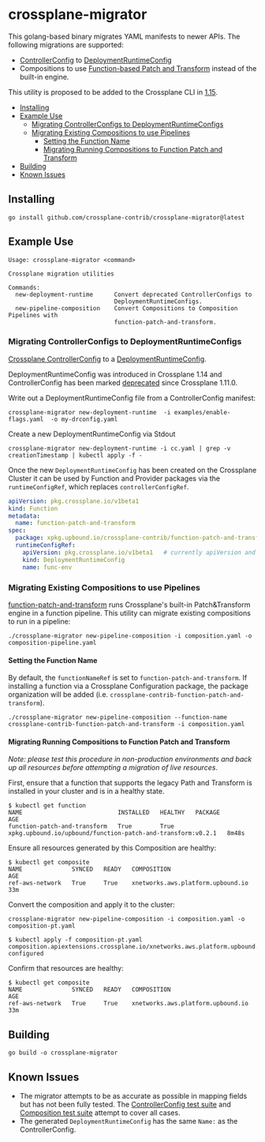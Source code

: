 # crossplane-migrator <!-- omit in toc -->

This golang-based binary migrates YAML manifests to newer APIs. The following migrations are supported:

- [ControllerConfig](https://docs.crossplane.io/latest/concepts/providers/#controller-configuration) to [DeploymentRuntimeConfig](https://docs.crossplane.io/latest/concepts/providers/#runtime-configuration)
- Compositions to use [Function-based Patch and Transform](https://github.com/crossplane-contrib/function-patch-and-transform) instead of the built-in engine.
  
This utility is proposed to be added to the Crossplane CLI in [1.15](https://github.com/crossplane/crossplane/issues/4922).

- [Installing](#installing)
- [Example Use](#example-use)
  - [Migrating ControllerConfigs to DeploymentRuntimeConfigs](#migrating-controllerconfigs-to-deploymentruntimeconfigs)
  - [Migrating Existing Compositions to use Pipelines](#migrating-existing-compositions-to-use-pipelines)
    - [Setting the Function Name](#setting-the-function-name)
    - [Migrating Running Compositions to Function Patch and Transform](#migrating-running-compositions-to-function-patch-and-transform)
- [Building](#building)
- [Known Issues](#known-issues)

## Installing

```shell
go install github.com/crossplane-contrib/crossplane-migrator@latest
```

## Example Use

```console
Usage: crossplane-migrator <command>

Crossplane migration utilities

Commands:
  new-deployment-runtime      Convert deprecated ControllerConfigs to
                              DeploymentRuntimeConfigs.
  new-pipeline-composition    Convert Compositions to Composition Pipelines with
                              function-patch-and-transform.
```

### Migrating ControllerConfigs to DeploymentRuntimeConfigs

[Crossplane ControllerConfig](https://docs.crossplane.io/latest/concepts/packages/#speccontrollerconfigref) to a [DeploymentRuntimeConfig](https://github.com/crossplane/crossplane/blob/master/design/one-pager-package-runtime-config.md).

DeploymentRuntimeConfig was introduced in Crossplane 1.14 and ControllerConfig has been marked [deprecated](https://github.com/crossplane/crossplane/issues/3601) since Crossplane 1.11.0.

Write out a DeploymentRuntimeConfig file from a ControllerConfig manifest:

```console
crossplane-migrator new-deployment-runtime  -i examples/enable-flags.yaml  -o my-drconfig.yaml
```

Create a new DeploymentRuntimeConfig via Stdout

```console
crossplane-migrator new-deployment-runtime -i cc.yaml | grep -v creationTimestamp | kubectl apply -f - 
```  

Once the new `DeploymentRuntimeConfig` has been created on the Crossplane Cluster it can be used by Function and Provider
packages via the `runtimeConfigRef`, which replaces `controllerConfigRef`.

```yaml
apiVersion: pkg.crossplane.io/v1beta1
kind: Function
metadata:
  name: function-patch-and-transform
spec:
  package: xpkg.upbound.io/crossplane-contrib/function-patch-and-transform:v0.1.4
  runtimeConfigRef:
    apiVersion: pkg.crossplane.io/v1beta1   # currently apiVersion and kind are optional
    kind: DeploymentRuntimeConfig
    name: func-env

```

### Migrating Existing Compositions to use Pipelines

[function-patch-and-transform](https://github.com/crossplane-contrib/function-patch-and-transform) runs Crossplane's built-in Patch&Transform engine in a function pipeline. This utility can migrate existing compositions to run in a pipeline:

```console
./crossplane-migrator new-pipeline-composition -i composition.yaml -o composition-pipeline.yaml
```

#### Setting the Function Name

By default, the `functionNameRef` is set to `function-patch-and-transform`. If installing a function via a Crossplane Configuration package, the package organization will be added (i.e. `crossplane-contrib-function-patch-and-transform`).

```shell
./crossplane-migrator new-pipeline-composition --function-name crossplane-contrib-function-patch-and-transform -i composition.yaml
```

#### Migrating Running Compositions to Function Patch and Transform

*Note: please test this procedure in non-production environments and back up all resources before attempting a migration of live resources*.

First, ensure that a function that supports the legacy Path and Transform is installed in your cluster and is in a healthy state.

```shell
$ kubectl get function
NAME                           INSTALLED   HEALTHY   PACKAGE                                                       AGE
function-patch-and-transform   True        True      xpkg.upbound.io/upbound/function-patch-and-transform:v0.2.1   8m48s
```

Ensure all resources generated by this Composition are healthy:

```shell
$ kubectl get composite 
NAME              SYNCED   READY   COMPOSITION                         AGE
ref-aws-network   True     True    xnetworks.aws.platform.upbound.io   33m

```

Convert the composition and apply it to the cluster:

```shell
crossplane-migrator new-pipeline-composition -i composition.yaml -o composition-pt.yaml
```

```shell
$ kubectl apply -f composition-pt.yaml
composition.apiextensions.crossplane.io/xnetworks.aws.platform.upbound.io configured
```

Confirm that resources are healthy:

```shell
$ kubectl get composite 
NAME              SYNCED   READY   COMPOSITION                         AGE
ref-aws-network   True     True    xnetworks.aws.platform.upbound.io   33m

```

## Building

```console
go build -o crossplane-migrator
```

## Known Issues

- The migrator attempts to be as accurate as possible in mapping fields but has not been fully tested. The [ControllerConfig test suite](newdeploymentruntime/converter_test.go) and [Composition test suite](newpipeinecomposition/converter_test.go) attempt to cover all cases.
- The generated `DeploymentRuntimeConfig` has the same `Name:` as the ControllerConfig.
  